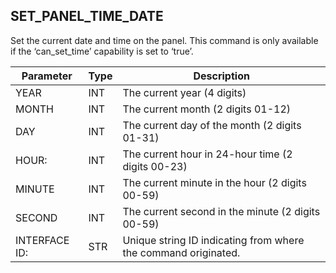 ## SET\_PANEL\_TIME\_DATE

Set the current date and time on the panel. This command is only available if the ‘can\_set\_time’ capability is set to ‘true’.


| Parameter     | Type | Description                                                    |
| ------------- | ---- | -------------------------------------------------------------- |
| YEAR          | INT  | The current year (4 digits)                                    |
| MONTH         | INT  | The current month (2 digits 01-12)                             |
| DAY           | INT  | The current day of the month (2 digits 01-31)                  |
| HOUR:         | INT  | The current hour in 24-hour time (2 digits 00-23)              |
| MINUTE        | INT  | The current minute in the hour (2 digits 00-59)                |
| SECOND        | INT  | The current second in the minute (2 digits 00-59)              |
| INTERFACE ID: | STR  | Unique string ID indicating from where the command originated. |
